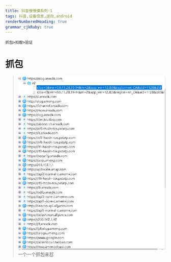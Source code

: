 ```yaml
---
title: 抖音慢慢摸系列-1
tags: 抖音,设备信息,逆向,android
renderNumberedHeading: true
grammar_cjkRuby: true
---
```

`抓包>扣取>验证`
# 抓包

> ![enter description here](./images/1600238704708.png)
>  一个一个抓包来怼

